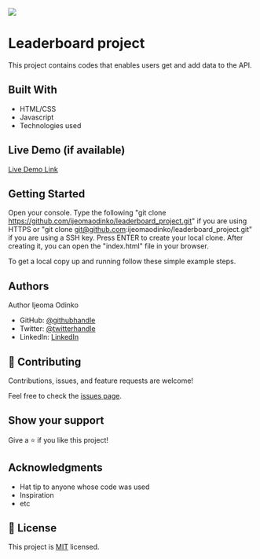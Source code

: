 ![](https://img.shields.io/badge/Microverse-blueviolet)

# Leaderboard project
This project contains codes that enables users get and add data to the API.

## Built With

- HTML/CSS
- Javascript 
- Technologies used

## Live Demo (if available)

[Live Demo Link](https://livedemo.com)


## Getting Started
Open your console. Type the following "git clone https://github.com/ijeomaodinko/leaderboard_project.git" if you are using HTTPS or "git clone git@github.com:ijeomaodinko/leaderboard_project.git" if you are using a SSH key. Press ENTER to create your local clone. After creating it, you can open the "index.html" file in your browser.

To get a local copy up and running follow these simple example steps.


## Authors
Author Ijeoma Odinko

- GitHub: [@githubhandle](https://github.com/ijeomaodinko)
- Twitter: [@twitterhandle](https://twitter.com/iodinko)
- LinkedIn: [LinkedIn](https://linkedin.com/in/ijeomaodinko)

## 🤝 Contributing

Contributions, issues, and feature requests are welcome!

Feel free to check the [issues page](https:/github.com/ijeomaodinko/issues/).

## Show your support

Give a ⭐️ if you like this project!

## Acknowledgments

- Hat tip to anyone whose code was used
- Inspiration
- etc

## 📝 License

This project is [MIT](./MIT.md) licensed.